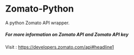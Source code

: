 # Zomato-Python
A python Zomato API wrapper.

##### For more information on Zomato API and Zomato API key
Visit : https://developers.zomato.com/api#headline1
